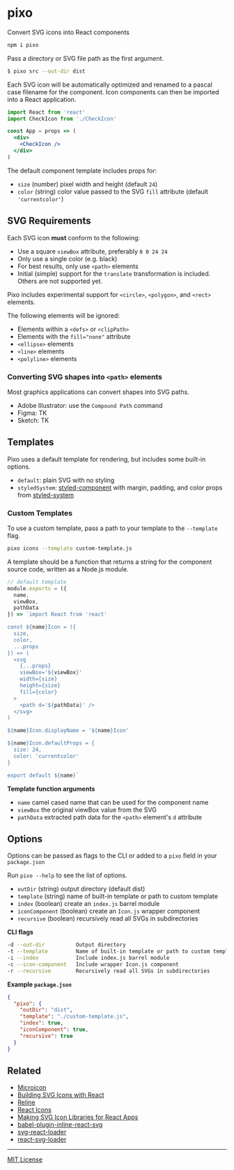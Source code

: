 # pixo

Convert SVG icons into React components

```sh
npm i pixo
```

Pass a directory or SVG file path as the first argument.

```sh
$ pixo src --out-dir dist
```

Each SVG icon will be automatically optimized and renamed to a pascal case filename for the component.
Icon components can then be imported into a React application.

```jsx
import React from 'react'
import CheckIcon from './CheckIcon'

const App = props => (
  <div>
    <CheckIcon />
  </div>
)
```

The default component template includes props for:

- `size` (number) pixel width and height (default `24`)
- `color` (string) color value passed to the SVG `fill` attribute (default `'currentcolor'`)

## SVG Requirements

Each SVG icon **must** conform to the following:

- Use a square `viewBox` attribute, preferably `0 0 24 24`
- Only use a single color (e.g. black)
- For best results, only use `<path>` elements
- Initial (simple) support for the `translate` transformation is included. Others are not supported yet.

Pixo includes experimental support for `<circle>`, `<polygon>`, and `<rect>` elements.

The following elements will be ignored:
- Elements within a `<defs>` or `<clipPath>`
- Elements with the `fill="none"` attribute
- `<ellipse>` elements
- `<line>` elements
- `<polyline>` elements

### Converting SVG shapes into `<path>` elements

Most graphics applications can convert shapes into SVG paths.

- Adobe Illustrator: use the `Compound Path` command
- Figma: TK
- Sketch: TK

## Templates

Pixo uses a default template for rendering, but includes some built-in options.

- `default`: plain SVG with no styling
- `styledSystem`: [styled-component][sc] with margin, padding, and color props from [styled-system][sys]

### Custom Templates

To use a custom template, pass a path to your template to the `--template` flag.

```sh
pixo icons --template custom-template.js
```

A template should be a function that returns a string for the component source code, written as a Node.js module.

```js
// default template
module.exports = ({ 
  name, 
  viewBox, 
  pathData 
}) => `import React from 'react'

const ${name}Icon = ({
  size,
  color,
  ...props
}) => (
  <svg
    {...props}
    viewBox='${viewBox}'
    width={size}
    height={size}
    fill={color}
  >
    <path d='${pathData}' />
  </svg>
)

${name}Icon.displayName = '${name}Icon'

${name}Icon.defaultProps = {
  size: 24,
  color: 'currentcolor'
}

export default ${name}`
```

**Template function arguments**

- `name` camel cased name that can be used for the component name
- `viewBox` the original viewBox value from the SVG
- `pathData` extracted path data for the `<path>` element's `d` attribute

## Options

Options can be passed as flags to the CLI or added to a `pixo` field in your `package.json`

Run `pixo --help` to see the list of options.

- `outDir` (string) output directory (default dist)
- `template` (string) name of built-in template or path to custom template
- `index` (boolean) create an `index.js` barrel module
- `iconComponent` (boolean) create an `Icon.js` wrapper component
- `recursive` (boolean) recursively read all SVGs in subdirectories

**CLI flags**

```sh
-d --out-dir          Output directory
-t --template         Name of built-in template or path to custom template
-i --index            Include index.js barrel module
-c --icon-component   Include wrapper Icon.js component
-r --recursive        Recursively read all SVGs in subdirectories
```

**Example `package.json`**

```json
{
  "pixo": {
    "outDir": "dist",
    "template": "./custom-template.js",
    "index": true,
    "iconComponent": true,
    "recursive": true
  }
}
```

## Related

- [Microicon](https://icon.now.sh)
- [Building SVG Icons with React](http://jxnblk.com/react-icons/)
- [Reline](https://github.com/jxnblk/reline)
- [React Icons](https://github.com/gorangajic/react-icons)
- [Making SVG Icon Libraries for React Apps](http://nicolasgallagher.com/making-svg-icon-libraries-for-react-apps/)
- [babel-plugin-inline-react-svg](https://github.com/kesne/babel-plugin-inline-react-svg)
- [svg-react-loader](https://github.com/jhamlet/svg-react-loader)
- [react-svg-loader](https://github.com/boopathi/react-svg-loader)

---

[sc]: https://github.com/styled-components/styled-components
[sys]: https://github.com/jxnblk/styled-system

[MIT License](LICENSE.md)
